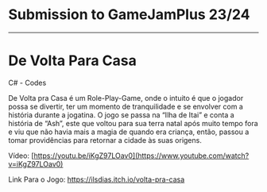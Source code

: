 # Submission to GameJamPlus 23/24
----

# De Volta Para Casa

C# - Codes

De Volta pra Casa é um Role-Play-Game, onde o intuito é que o jogador possa se divertir, ter um momento de tranquilidade e se envolver com a história durante a jogatina. O jogo se passa na “Ilha de Itai” e conta a história de “Ash”, este que voltou para sua terra natal após muito tempo fora e viu que não havia mais a magia de quando era criança, então, passou a tomar providências para retornar a cidade às suas origens. 

Vídeo:
[https://youtu.be/iKgZ97LOav0](https://www.youtube.com/watch?v=iKgZ97LOav0)

Link Para o Jogo:
https://ilsdias.itch.io/volta-pra-casa
